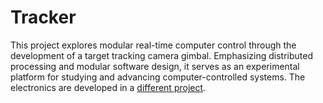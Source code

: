 # Tracker
This project explores modular real-time computer control through the development of a target tracking camera gimbal. Emphasizing distributed processing and modular software design, it serves as an experimental platform for studying and advancing computer-controlled systems.
The electronics are developed in a [different project](http://github.com/leoole100/servo).